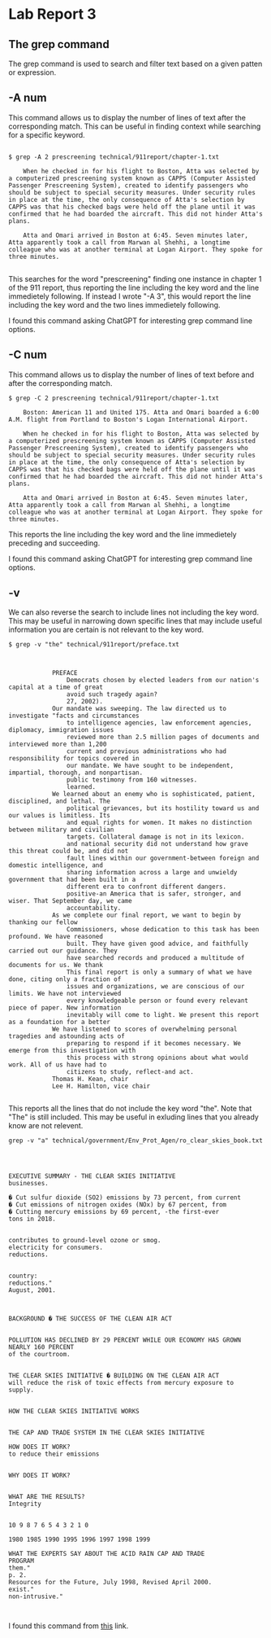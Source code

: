 # Lab Report 3
## The grep command 
The grep command is used to search and filter text based on a given patten or expression. 

## -A num 
This command allows us to display the number of lines of text after the corresponding match. This can be useful in finding context while searching for a specific keyword.

```

$ grep -A 2 prescreening technical/911report/chapter-1.txt

    When he checked in for his flight to Boston, Atta was selected by a computerized prescreening system known as CAPPS (Computer Assisted Passenger Prescreening System), created to identify passengers who should be subject to special security measures. Under security rules in place at the time, the only consequence of Atta's selection by CAPPS was that his checked bags were held off the plane until it was confirmed that he had boarded the aircraft. This did not hinder Atta's plans.

    Atta and Omari arrived in Boston at 6:45. Seven minutes later, Atta apparently took a call from Marwan al Shehhi, a longtime colleague who was at another terminal at Logan Airport. They spoke for three minutes.
    
```
This searches for the word "prescreening" finding one instance in chapter 1 of the 911 report, thus reporting the line including the key word and the line immedietely following. If instead I wrote "-A 3", this would report the line including the key word and the two lines immedietely following.

I found this command asking ChatGPT for interesting grep command line options.

## -C num
This command allows us to display the number of lines of text before and after the corresponding match.

```
$ grep -C 2 prescreening technical/911report/chapter-1.txt

    Boston: American 11 and United 175. Atta and Omari boarded a 6:00 A.M. flight from Portland to Boston's Logan International Airport.

    When he checked in for his flight to Boston, Atta was selected by a computerized prescreening system known as CAPPS (Computer Assisted Passenger Prescreening System), created to identify passengers who should be subject to special security measures. Under security rules in place at the time, the only consequence of Atta's selection by CAPPS was that his checked bags were held off the plane until it was confirmed that he had boarded the aircraft. This did not hinder Atta's plans.

    Atta and Omari arrived in Boston at 6:45. Seven minutes later, Atta apparently took a call from Marwan al Shehhi, a longtime colleague who was at another terminal at Logan Airport. They spoke for three minutes.

```
This reports the line including the key word and the line immedietely preceding and succeeding.

I found this command asking ChatGPT for interesting grep command line options.

## -v 
We can also reverse the search to include lines not including the key word. This may be useful in narrowing down specific lines that may include useful information you are certain is not relevant to the key word.

```
$ grep -v "the" technical/911report/preface.txt

    
        
            PREFACE
                Democrats chosen by elected leaders from our nation's capital at a time of great
                avoid such tragedy again?
                27, 2002).
            Our mandate was sweeping. The law directed us to investigate "facts and circumstances
                to intelligence agencies, law enforcement agencies, diplomacy, immigration issues
                reviewed more than 2.5 million pages of documents and interviewed more than 1,200
                current and previous administrations who had responsibility for topics covered in
                our mandate. We have sought to be independent, impartial, thorough, and nonpartisan.
                public testimony from 160 witnesses.
                learned.
            We learned about an enemy who is sophisticated, patient, disciplined, and lethal. The
                political grievances, but its hostility toward us and our values is limitless. Its
                and equal rights for women. It makes no distinction between military and civilian
                targets. Collateral damage is not in its lexicon.
                and national security did not understand how grave this threat could be, and did not
                fault lines within our government-between foreign and domestic intelligence, and
                sharing information across a large and unwieldy government that had been built in a
                different era to confront different dangers.
                positive-an America that is safer, stronger, and wiser. That September day, we came
                accountability.
            As we complete our final report, we want to begin by thanking our fellow
                Commissioners, whose dedication to this task has been profound. We have reasoned
                built. They have given good advice, and faithfully carried out our guidance. They
                have searched records and produced a multitude of documents for us. We thank
                This final report is only a summary of what we have done, citing only a fraction of
                issues and organizations, we are conscious of our limits. We have not interviewed
                every knowledgeable person or found every relevant piece of paper. New information
                inevitably will come to light. We present this report as a foundation for a better
            We have listened to scores of overwhelming personal tragedies and astounding acts of
                preparing to respond if it becomes necessary. We emerge from this investigation with
                this process with strong opinions about what would work. All of us have had to
                citizens to study, reflect-and act.
            Thomas H. Kean, chair
            Lee H. Hamilton, vice chair
            
```
This reports all the lines that do not include the key word "the". Note that "The" is still included. This may be useful in exluding lines that you already know are not relevent. 

```
grep -v "a" technical/government/Env_Prot_Agen/ro_clear_skies_book.txt




EXECUTIVE SUMMARY - THE CLEAR SKIES INITIATIVE
businesses.

� Cut sulfur dioxide (SO2) emissions by 73 percent, from current
� Cut emissions of nitrogen oxides (NOx) by 67 percent, from
� Cutting mercury emissions by 69 percent, -the first-ever
tons in 2018.


contributes to ground-level ozone or smog.
electricity for consumers.
reductions.


country:
reductions."
August, 2001.



BACKGROUND � THE SUCCESS OF THE CLEAN AIR ACT


POLLUTION HAS DECLINED BY 29 PERCENT WHILE OUR ECONOMY HAS GROWN
NEARLY 160 PERCENT
of the courtroom.


THE CLEAR SKIES INITIATIVE � BUILDING ON THE CLEAN AIR ACT
will reduce the risk of toxic effects from mercury exposure to
supply.


HOW THE CLEAR SKIES INITIATIVE WORKS


THE CAP AND TRADE SYSTEM IN THE CLEAR SKIES INITIATIVE

HOW DOES IT WORK?
to reduce their emissions


WHY DOES IT WORK?


WHAT ARE THE RESULTS?
Integrity 


10 9 8 7 6 5 4 3 2 1 0

1980 1985 1990 1995 1996 1997 1998 1999

WHAT THE EXPERTS SAY ABOUT THE ACID RAIN CAP AND TRADE
PROGRAM
them."
p. 2.
Resources for the Future, July 1998, Revised April 2000.
exist."
non-intrusive."



```
I found this command from [this](https://www.freecodecamp.org/news/grep-command-in-linux-usage-options-and-syntax-examples/) link.



        
    















